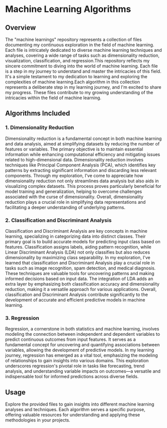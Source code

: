 
# Machine Learning Algorithms 

## Overview

The "machine learnings" repository represents a collection of files documenting my continuous exploration in the field of machine learning. Each file is intricately dedicated to diverse machine learning techniques and analyses, covering a wide range of tasks such as dimensionality reduction, visualization, classification, and regression.This repository reflects my sincere commitment to diving into the world of machine learning. Each file is a step in my journey to understand and master the intricacies of this field. It's a simple testament to my dedication to learning and exploring the complexities of machine learning.Each algorithm in this collection represents a deliberate step in my learning journey, and I'm excited to share my progress. These files contribute to my growing understanding of the intricacies within the field of machine learning.

## Algorithms Included

### 1. Dimensionality Reduction

Dimensionality reduction is a fundamental concept in both machine learning and data analysis, aimed at simplifying datasets by reducing the number of features or variables. The primary objective is to maintain essential information while enhancing computational efficiency and mitigating issues related to high-dimensional data. Dimensionality reduction involves techniques like Principal Component Analysis (PCA), which identifies key patterns by extracting significant information and discarding less relevant components. Through my exploration, I've come to appreciate how dimensionality reduction not only streamlines data analysis but also aids in visualizing complex datasets. This process proves particularly beneficial for model training and generalization, helping to overcome challenges associated with the curse of dimensionality. Overall, dimensionality reduction plays a crucial role in simplifying data representations and facilitating a deeper understanding of underlying patterns.


### 2. Classification and Discriminant Analysis

Classification and Discriminant Analysis are key concepts in machine learning, specializing in categorizing data into distinct classes. Their primary goal is to build accurate models for predicting input class based on features. Classification assigns labels, aiding pattern recognition, while Linear Discriminant Analysis (LDA) not only classifies but also reduces dimensionality by maximizing class separability. In my exploration, I've learned that classification and Discriminant Analysis play a crucial role in tasks such as image recognition, spam detection, and medical diagnosis. These techniques are valuable tools for uncovering patterns and making informed decisions based on input data. The integration of LDA adds an extra layer by emphasizing both classification accuracy and dimensionality reduction, making it a versatile approach for various applications. Overall, classification and Discriminant Analysis contribute significantly to the development of accurate and efficient predictive models in machine learning.


### 3. Regression

Regression, a cornerstone in both statistics and machine learning, involves modeling the connection between independent and dependent variables to predict continuous outcomes from input features. It serves as a fundamental concept for uncovering and quantifying associations between variables, allowing the development of predictive models. In my learning journey, regression has emerged as a vital tool, emphasizing the modeling of relationships to gain insights into various domains. This exploration underscores regression's pivotal role in tasks like forecasting, trend analysis, and understanding variable impacts on outcomes—a versatile and indispensable tool for informed predictions across diverse fields.


## Usage

Explore the provided files to gain insights into different machine learning analyses and techniques. Each algorithm serves a specific purpose, offering valuable resources for understanding and applying these methodologies in your projects.



